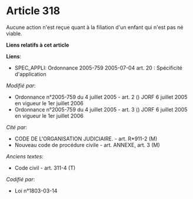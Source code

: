 # Article 318

Aucune action n'est reçue quant à la filiation d'un enfant qui n'est pas né viable.

**Liens relatifs à cet article**

**Liens**:

  - SPEC_APPLI: Ordonnance 2005-759 2005-07-04 art. 20 : Spécificité d'application

_Modifié par_:

  - Ordonnance n°2005-759 du 4 juillet 2005 - art. 2 () JORF 6 juillet 2005 en vigueur le 1er juillet 2006
  - Ordonnance n°2005-759 du 4 juillet 2005 - art. 3 () JORF 6 juillet 2005 en vigueur le 1er juillet 2006

_Cité par_:

  - CODE DE L'ORGANISATION JUDICIAIRE. - art. R*911-2 (M)
  - Nouveau code de procédure civile - art. ANNEXE, art. 3 (M)

_Anciens textes_:

  - Code civil - art. 311-4 (T)

_Codifié par_:

  - Loi n°1803-03-14
